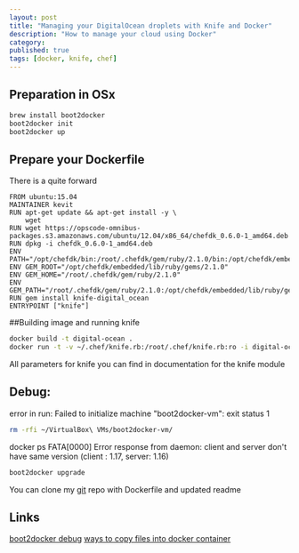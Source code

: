 ```yaml
---
layout: post
title: "Managing your DigitalOcean droplets with Knife and Docker"
description: "How to manage your cloud using Docker"
category: 
published: true
tags: [docker, knife, chef]
---
```


## Preparation in OSx

```bash
brew install boot2docker
boot2docker init
boot2docker up
```

## Prepare your Dockerfile

There is a quite forward

```
FROM ubuntu:15.04
MAINTAINER kevit
RUN apt-get update && apt-get install -y \
    wget
RUN wget https://opscode-omnibus-packages.s3.amazonaws.com/ubuntu/12.04/x86_64/chefdk_0.6.0-1_amd64.deb
RUN dpkg -i chefdk_0.6.0-1_amd64.deb
ENV PATH="/opt/chefdk/bin:/root/.chefdk/gem/ruby/2.1.0/bin:/opt/chefdk/embedded/bin:/usr/local/sbin:/usr/local/bin:/usr/sbin:/usr/bin:/sbin:/bin"
ENV GEM_ROOT="/opt/chefdk/embedded/lib/ruby/gems/2.1.0"
ENV GEM_HOME="/root/.chefdk/gem/ruby/2.1.0"
ENV GEM_PATH="/root/.chefdk/gem/ruby/2.1.0:/opt/chefdk/embedded/lib/ruby/gems/2.1.0"
RUN gem install knife-digital_ocean
ENTRYPOINT ["knife"]
```

##Building image and running knife

```bash
docker build -t digital-ocean .
docker run -t -v ~/.chef/knife.rb:/root/.chef/knife.rb:ro -i digital-ocean digital_ocean -VV account info
```

All parameters for knife you can find in documentation for the knife module


## Debug:

error in run: Failed to initialize machine "boot2docker-vm": exit status 1

```bash
rm -rfi ~/VirtualBox\ VMs/boot2docker-vm/
```

docker ps
FATA[0000] Error response from daemon: client and server don't have same version (client : 1.17, server: 1.16)

```bash
boot2docker upgrade
```


You can clone my [git](https://github.com/kevit/knife-digital_ocean) repo with Dockerfile and updated readme

## Links
[boot2docker debug](http://stackoverflow.com/questions/26572112/running-boot2docker-error-in-run-failed-to-get-machine-boot2docker-vm-mac)
[ways to copy files into docker container](http://stackoverflow.com/questions/22907231/copying-files-from-host-to-docker-container)
